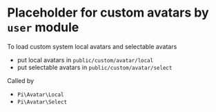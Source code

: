 Placeholder for custom avatars by `user` module
===============================================

To load custom system local avatars and selectable avatars
* put local avatars in `public/custom/avatar/local`
* put selectable avatars in `public/custom/avatar/select`

Called by
* `Pi\Avatar\Local`
* `Pi\Avatar\Select`
